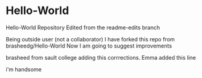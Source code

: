 # Hello-World
Hello-World Repository
Edited from the readme-edits branch

Being outside user (not a collaborator) 
I have forked this repo from brasheedg/Hello-World
Now I am going to suggest improvements

brasheed from sault college adding this corrrections.
Emma added this line

i'm handsome
